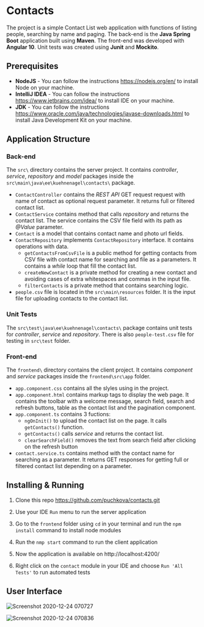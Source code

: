 # Contacts
The project is a simple Contact List web application with functions of listing people, searching by name and paging. 
The back-end is the **Java Spring Boot** application built using **Maven**. The front-end was developed with **Angular 10**. Unit tests was created using **Junit** and **Mockito**.

## Prerequisites
- **NodeJS** - You can follow the instructions https://nodejs.org/en/ to install Node on your machine.
- **IntelliJ IDEA** - You can follow the instructions https://www.jetbrains.com/idea/ to install IDE on your machine.
- **JDK** - You can follow the instructions https://www.oracle.com/java/technologies/javase-downloads.html to install Java Development Kit on your machine.

## Application Structure
### Back-end
The `src\` directory contains the server project. It contains *controller*, *service*, *repository* and *model* packages inside the `src\main\java\ee\kuehnenagel\contacts\` package.
- `ContactController` contains the *REST API* GET request  request with name of contact as optional request parameter. It returns full or filtered contact list.
- `ContactService` contains method that calls *repository* and returns the contact list. The service contains the CSV file field with its path as *@Value* parameter.
- `Contact` is a model that contains contact name and photo url fields. 
- `ContactRepository` implements `ContactRepository` interface. It contains operations with data. 
	 - `getContactsFromCsvFile` is a public method for getting contacts from CSV file with contact name for searching and file as a parameters. It contains a *while* loop that fill the contact list.
	 - `createNewContact` is a private method for creating a new contact and avoiding cases of extra whitespaces and commas in the input file.
	 - `filterContacts` is a private method that contains searching logic.
- `people.csv` file is located in the `src\main\resources` folder. It is the input file for uploading contacts to the contact list.

### Unit Tests
The `src\test\java\ee\kuehnenagel\contacts\` package contains unit tests for *controller*, *service* and *repository*. 
There is also `people-test.csv` file for testing in `src\test` folder.

### Front-end
The `frontend\` directory contains the client project. It contains *component* and *service* packages inside the `frontend\src\app` folder.
- `app.component.css` contains all the slyles using in the project.
- `app.component.html` contains markup tags to display the web page. It contains the toolbar with a welcome message, search field, search and refresh buttons, table as the contact list and the pagination component.
- `app.component.ts` contains 3 fuctions: 
	 - `ngOnInit()` to upload the contact list on the page. It calls `getContacts()` function.
	 - `getContacts()` calls *service* and returns the contact list. 
	 - `clearSearchField()` removes the text from search field after clicking on the refresh button
- `contact.service.ts` contains method with the contact name for searching as a parameter. It returns GET responses for getting full or filtered contact list depending on a parameter.

## Installing & Running 
1. Clone this repo https://github.com/puchkova/contacts.git

2. Use your IDE `Run` menu to run the server application

3. Go to the `frontend` folder using `cd` in your terminal and run the `npm install` command to install node modules 

4. Run the `nmp start` command to run the client application

5. Now the application is available on http://localhost:4200/

6. Right click on the `contact` module in your IDE and choose `Run 'All Tests'` to run automated tests 

## User Interface
![Screenshot 2020-12-24 070727](https://user-images.githubusercontent.com/54691147/103062477-f1eae680-45b6-11eb-97e3-6deb5f8fa165.jpg)

![Screenshot 2020-12-24 070836](https://user-images.githubusercontent.com/54691147/103062609-69207a80-45b7-11eb-90fd-766e347a00b9.jpg)


